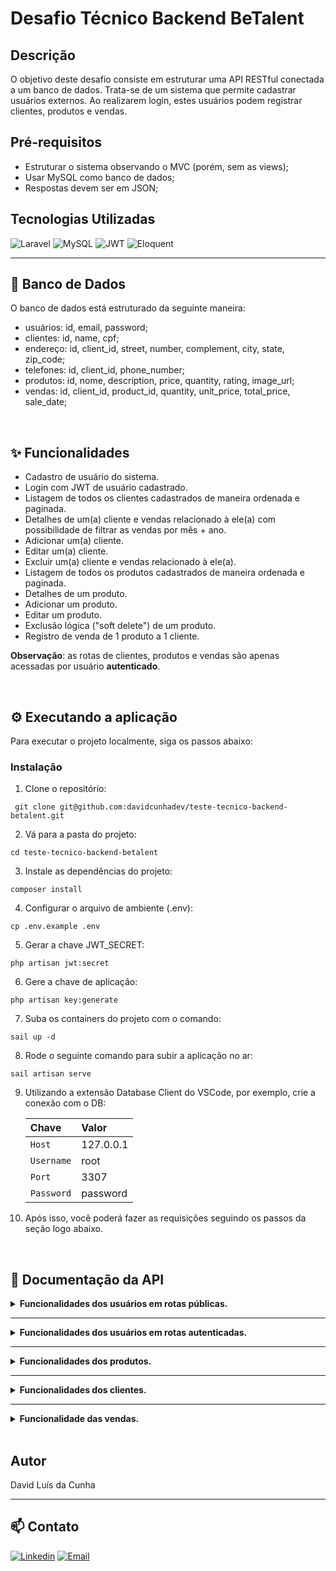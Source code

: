 <h1>Desafio Técnico Backend BeTalent</h1>

## Descrição
<p>O objetivo deste desafio consiste em estruturar uma API RESTful conectada a um banco de dados. Trata-se de um sistema que permite cadastrar usuários externos. Ao realizarem login, estes usuários podem registrar clientes, produtos e vendas.</p>

## Pré-requisitos
- Estruturar o sistema observando o MVC (porém, sem as views);
- Usar MySQL como banco de dados;
- Respostas devem ser em JSON;

## Tecnologias Utilizadas
![Laravel](https://img.shields.io/badge/Laravel-v10-FF2D20?style=for-the-badge&logo=laravel&logoColor=FF4A4A)
![MySQL](https://img.shields.io/badge/MySQL-73618F?style=for-the-badge&logo=mysql&logoColor=white)
![JWT](https://img.shields.io/badge/JWT-black?style=for-the-badge&logo=JSON%20web%20tokens)
![Eloquent](https://img.shields.io/badge/eloquent-ff5733?style=for-the-badge&color=FE2D20)

<hr>

## 🎲 Banco de Dados

<p>O banco de dados está estruturado da seguinte maneira:</p>

- usuários: id, email, password;
- clientes: id, name, cpf;
- endereço: id, client_id, street, number, complement, city, state, zip_code;
- telefones: id, client_id, phone_number;
- produtos: id, nome, description, price, quantity, rating, image_url;
- vendas: id, client_id, product_id, quantity, unit_price, total_price, sale_date;

<br>

## ✨ Funcionalidades
- Cadastro de usuário do sistema.
- Login com JWT de usuário cadastrado.
- Listagem de todos os clientes cadastrados de maneira ordenada e paginada.
- Detalhes de um(a) cliente e vendas relacionado à ele(a) com possibilidade de filtrar as vendas por mês + ano.
- Adicionar um(a) cliente.
- Editar um(a) cliente.
- Excluir um(a) cliente e vendas relacionado à ele(a).
- Listagem de todos os produtos cadastrados de maneira ordenada e paginada.
- Detalhes de um produto.
- Adicionar um produto.
- Editar um produto.
- Exclusão lógica ("soft delete") de um produto.
- Registro de venda de 1 produto a 1 cliente.

<p><strong>Observação</strong>: as rotas de clientes, produtos e vendas são apenas acessadas por usuário <strong>autenticado</strong>.</p>

<br>

## ⚙️ Executando a aplicação

Para executar o projeto localmente, siga os passos abaixo:

### Instalação

1. Clone o repositório:

```
 git clone git@github.com:davidcunhadev/teste-tecnico-backend-betalent.git
```

2. Vá para a pasta do projeto:

```
cd teste-tecnico-backend-betalent
```

3. Instale as dependências do projeto:
   
```
composer install
```

4. Configurar o arquivo de ambiente (.env):
   
```
cp .env.example .env
```

5. Gerar a chave JWT_SECRET:
   
```
php artisan jwt:secret
```

6. Gere a chave de aplicação:
   
```
php artisan key:generate
```

7. Suba os containers do projeto com o comando:
   
```
sail up -d
```

8. Rode o seguinte comando para subir a aplicação no ar:
   
```
sail artisan serve
```

9. Utilizando a extensão Database Client do VSCode, por exemplo, crie a conexão com o DB:

    | Chave   | Valor    
    | :---------- | :--------- |
    | `Host` | 127.0.0.1 |
    | `Username` | root |
    | `Port` | 3307 |
    | `Password` | password |

10. Após isso, você poderá fazer as requisições seguindo os passos da seção logo abaixo.

<br>

## 📑 Documentação da API

<p></p>

<details>
<summary><strong>Funcionalidades dos usuários em rotas públicas.</strong></summary>

- #### Criar conta na rota /api/user/register

<code>POST</code> <code>/api/user/register</code>


| Parâmetros Body   | Tipo       | Descrição                           |
| :---------- | :--------- | :---------------------------------- |
| `email` | `string` | **Obrigatório** -> Email da sua conta |
| `password` | `string` | **Obrigatório** -> Senha da sua conta |

#### Exemplo de retorno

<p>Status: 201 Created</p>
    
    {
      "message": "User created successfully!"
    }

- #### Logar na rota /api/user/login

<code>POST</code> <code>/api/user/login</code>

| Parâmetros Body   | Tipo       | Descrição                           |
| :---------- | :--------- | :---------------------------------- |
| `email` | `string` | **Obrigatório** -> Email da sua conta |
| `password` | `string` | **Obrigatório** -> Senha da sua conta |

#### Exemplo de retorno

<p>Status: 200 OK</p>

    {
      "access_token": eyJ0eXAiOiJKV1QiLCJhbGciOiJIUzI1NiJ9.eyJpc3MiOiJodHRwOi8vMTI3LjAuMC4xOjgwMDAvYXBpL3VzZXIvbG9naW4iLCJpYXQiOjE3MjEwNzY3NDUsImV4cCI6MTcyMTA4MDM0NSwibmJmIjoxNzIxMDc2NzQ1LCJqdGkiOiIwMElOb001clB0blBPWHBWIiwic3ViIjoiMSIsInBydiI6IjIzYmQ1Yzg5NDlmNjAwYWRiMzllNzAxYzQwMDg3MmRiN2E1OTc2ZjcifQ.WnXO02SzAq2dVbAv7HqTpYEHjGgfyT0Kv_mRZVO2C5c",
      "token_type": "bearer",
      "expires_in": 3600
    }
    
</details>

<hr>

<details>
<summary><strong>Funcionalidades dos usuários em rotas autenticadas.</strong></summary>

- #### Obter informações do usuário na rota /api/auth/user/me

<code>GET</code> <code>/api/auth/user/me</code>

| Headers   | Tipo       | Descrição                           |
| :---------- | :--------- | :---------------------------------- |
| `Accept` | `application/json` | **Obrigatório** ->  Tipos de mídia a processar e receber como resposta |
| `Content-Type` | `application/json` | **Obrigatório** -> Tipo de mídia dos dados que estão sendo enviados na requisição |
| `Authorization` | `Bearer eyJhbGciOiJIUzI1NiIsInR5cCI6IkpXVCJ9...` | **Obrigatório** -> Seu token gerado no login |

#### Exemplo de retorno

<p>Status: 200 OK</p>

    {
      "id": "1",
      "email": "test@hotmail.com",
      "created_at": "2024-07-15T23:49:44.000000Z",
      "updated_at": "2024-07-15T23:49:44.000000Z"
    }

- #### Atualizar token do usuário logado na rota /api/auth/user/refresh

<code>POST</code> <code>/api/auth/user/refresh</code>

| Headers   | Tipo       | Descrição                           |
| :---------- | :--------- | :---------------------------------- |
| `Accept` | `application/json` | **Obrigatório** ->  Tipos de mídia a processar e receber como resposta |
| `Content-Type` | `application/json` | **Obrigatório** -> Tipo de mídia dos dados que estão sendo enviados na requisição |
| `Authorization` | `Bearer eyJhbGciOiJIUzI1NiIsInR5cCI6IkpXVCJ9...` | **Obrigatório** -> Seu token gerado no login |

#### Exemplo de retorno

<p>Status: 200 OK</p>

    {
      "access_token": "eyJ0eXAiOiJKV1QiLCJhbGciOiJIUzI1NiJ9.eyJpc3MiOiJodHRwOi8vMTI3LjAuMC4xOjgwMDAvYXBpL2F1dGgvdXNlci9yZWZyZXNoIiwiaWF0IjoxNzIxMDg5MDM3LCJleHAiOjE3MjEwOTMyNTYsIm5iZiI6MTcyMTA4OTY1NiwianRpIjoiaEtTbXoyNnZKcndsbTBDbiIsInN1YiI6IjIiLCJwcnYiOiIyM2JkNWM4OTQ5ZjYwMGFkYjM5ZTcwMWM0MDA4NzJkYjdhNTk3NmY3In0.kPZgjVsJx9qZJYb_sB4b-BDfCqshMHLErM9kIEkhRwg",
      "token_type": "bearer",
      "expires_in": 3600
    }

- #### Deslogar usuário na rota /api/auth/user/logout

<code>POST</code> <code>/api/auth/user/logout</code>

| Headers   | Tipo       | Descrição                           |
| :---------- | :--------- | :---------------------------------- |
| `Accept` | `application/json` | **Obrigatório** ->  Tipos de mídia a processar e receber como resposta |
| `Content-Type` | `application/json` | **Obrigatório** -> Tipo de mídia dos dados que estão sendo enviados na requisição |
| `Authorization` | `Bearer eyJhbGciOiJIUzI1NiIsInR5cCI6IkpXVCJ9...` | **Obrigatório** -> Seu token gerado no login |

#### Exemplo de retorno

<p>Status: 200 OK</p>

    {
      "message": "Successfully logged out"
    }
    
</details>

<hr>

<details>
<summary><strong>Funcionalidades dos produtos.</strong></summary>

- #### Registrar produto na rota /api/auth/products/register

<code>POST</code> <code>/api/auth/products/register</code>

| Headers   | Tipo       | Descrição                           |
| :---------- | :--------- | :---------------------------------- |
| `Accept` | `application/json` | **Obrigatório** ->  Tipos de mídia a processar e receber como resposta |
| `Content-Type` | `application/json` | **Obrigatório** -> Tipo de mídia dos dados que estão sendo enviados na requisição |
| `Authorization` | `Bearer eyJhbGciOiJIUzI1NiIsInR5cCI6IkpXVCJ9...` | **Obrigatório** -> Seu token gerado no login |

| Parâmetros Body   | Tipo       | Descrição                           |
| :---------- | :--------- | :---------------------------------- |
| `name` | `string` | **Obrigatório** ->  Nome do produto |
| `description` | `number` | **Não Obrigatório** -> Descrição do produto |
| `price` | `number` | **Obrigatório** -> Preço do produto |
| `quantity` | `number` | **Não Obrigatório** -> Quantidade do produto |
| `image_url` | `string` | **Não Obrigatório** -> Imagem do produto |

#### Exemplo de retorno

<p>Status: 201 Created</p>

    {
      "message": "Product created successfully!"
    }

- #### Listar todos os produtos ordenados alfabeticamente na rota /api/auth/products/

<code>GET</code> <code>/api/auth/products/</code>

| Headers   | Tipo       | Descrição                           |
| :---------- | :--------- | :---------------------------------- |
| `Accept` | `application/json` | **Obrigatório** ->  Tipos de mídia a processar e receber como resposta |
| `Content-Type` | `application/json` | **Obrigatório** -> Tipo de mídia dos dados que estão sendo enviados na requisição |
| `Authorization` | `Bearer eyJhbGciOiJIUzI1NiIsInR5cCI6IkpXVCJ9...` | **Obrigatório** -> Seu token gerado no login |

#### Exemplo de retorno

<p>Status: 200 OK</p>

    {
      "current_page": 1,
      "data": [
        {
          "id": 1,
          "name": "Iphone 12",
          "description": "Produto em ótimo estado de uso!",
          "price": "2199.99",
          "quantity": 10,
          "rating": "0.0",
          "image_url": null,
          "deleted_at": null,
          "created_at": "2024-07-15T20:53:50.000000Z",
          "updated_at": "2024-07-15T21:11:48.000000Z"
        },
        {
          "id": 2,
          "name": "PlayStation 5",
          "description": "Aparelho seminovo.",
          "price": "3499.99",
          "quantity": 7,
          "rating": "0.0",
          "image_url": null,
          "deleted_at": null,
          "created_at": "2024-07-15T20:07:53.000000Z",
          "updated_at": "2024-07-15T20:09:17.000000Z"
        },
        {
          "id": 3,
          "name": "Samsung S24",
          "description": "O Samsung do ano!",
          "price": "4999.99",
          "quantity": 15,
          "rating": "5.0",
          "image_url": null,
          "deleted_at": null,
          "created_at": "2024-07-15T19:54:40.000000Z",
          "updated_at": "2024-07-15T21:06:23.000000Z"
        }
      ],
      "first_page_url": "http://127.0.0.1:8000/api/auth/product?page=1",
      "from": 1,
      "last_page": 1,
      "last_page_url": "http://127.0.0.1:8000/api/auth/product?page=1",
      "links": [
        {
          "url": null,
          "label": "&laquo; Previous",
          "active": false
        },
        {
          "url": "http://127.0.0.1:8000/api/auth/product?page=1",
          "label": "1",
          "active": true
        },
        {
          "url": null,
          "label": "Next &raquo;",
          "active": false
        }
      ],
      "next_page_url": null,
      "path": "http://127.0.0.1:8000/api/auth/product",
      "per_page": 10,
      "prev_page_url": null,
      "to": 3,
      "total": 3
    }

- #### Detalhes de um produto na rota /api/auth/products/id

<code>GET</code> <code>/api/auth/products/id</code>

| Headers   | Tipo       | Descrição                           |
| :---------- | :--------- | :---------------------------------- |
| `Accept` | `application/json` | **Obrigatório** ->  Tipos de mídia a processar e receber como resposta |
| `Content-Type` | `application/json` | **Obrigatório** -> Tipo de mídia dos dados que estão sendo enviados na requisição |
| `Authorization` | `Bearer eyJhbGciOiJIUzI1NiIsInR5cCI6IkpXVCJ9...` | **Obrigatório** -> Seu token gerado no login |

| Parâmetro via Request   | Tipo       | Descrição                           |
| :---------- | :--------- | :---------------------------------- |
| `id` | `string` | **Obrigatório** ->  ID do produto a ser detalhado |

#### Exemplo de retorno

<p>Status: 200 OK</p>

    {
      "id": 1,
      "name": "Iphone 12",
      "description": "Produto em ótimo estado de uso!",
      "price": "2199.99",
      "quantity": 10,
      "rating": "0.0",
      "image_url": null,
      "deleted_at": null,
      "created_at": "2024-07-15T20:53:50.000000Z",
      "updated_at": "2024-07-15T21:11:48.000000Z"
    }

- #### Edição de um produto na rota /api/auth/products/update/id

<code>PUT</code> <code>/api/auth/products/update/id</code>

| Headers   | Tipo       | Descrição                           |
| :---------- | :--------- | :---------------------------------- |
| `Accept` | `application/json` | **Obrigatório** ->  Tipos de mídia a processar e receber como resposta |
| `Content-Type` | `application/json` | **Obrigatório** -> Tipo de mídia dos dados que estão sendo enviados na requisição |
| `Authorization` | `Bearer eyJhbGciOiJIUzI1NiIsInR5cCI6IkpXVCJ9...` | **Obrigatório** -> Seu token gerado no login |

| Parâmetro via Request   | Tipo       | Descrição                           |
| :---------- | :--------- | :---------------------------------- |
| `id` | `string` | **Obrigatório** ->  ID do produto a ser editado |

| Parâmetros Body   | Tipo       | Descrição                           |
| :---------- | :--------- | :---------------------------------- |
| `name` | `string` | **Não Obrigatório** ->  Nome do produto |
| `description` | `number` | **Não Obrigatório** -> Descrição do produto |
| `price` | `number` | **Não Obrigatório** -> Preço do produto |
| `quantity` | `number` | **Não Obrigatório** -> Quantidade do produto |
| `rating` | `number` | **Não Obrigatório** -> Avaliação do produto |
| `image_url` | `string` | **Não Obrigatório** -> Imagem do produto |

#### Exemplo de retorno

<p>Status: 200 OK</p>

    {
      "message": "Product updated successfully!"
    }

- #### Exclusão de um produto na rota /api/auth/products/delete/id

<code>DELETE</code> <code>/api/auth/products/delete/id</code>

| Headers   | Tipo       | Descrição                           |
| :---------- | :--------- | :---------------------------------- |
| `Accept` | `application/json` | **Obrigatório** ->  Tipos de mídia a processar e receber como resposta |
| `Content-Type` | `application/json` | **Obrigatório** -> Tipo de mídia dos dados que estão sendo enviados na requisição |
| `Authorization` | `Bearer eyJhbGciOiJIUzI1NiIsInR5cCI6IkpXVCJ9...` | **Obrigatório** -> Seu token gerado no login |

| Parâmetro via Request   | Tipo       | Descrição                           |
| :---------- | :--------- | :---------------------------------- |
| `id` | `string` | **Obrigatório** ->  ID do produto a ser excluído |

#### Exemplo de retorno

<p>Status: 200 OK</p>

    {
      "message": "Product deleted successfully!"
    }

- #### Restauração de um produto previamente excluído na rota /api/auth/products/restore/id

<code>PATCH</code> <code>/api/auth/products/restore/id</code>

| Headers   | Tipo       | Descrição                           |
| :---------- | :--------- | :---------------------------------- |
| `Accept` | `application/json` | **Obrigatório** ->  Tipos de mídia a processar e receber como resposta |
| `Content-Type` | `application/json` | **Obrigatório** -> Tipo de mídia dos dados que estão sendo enviados na requisição |
| `Authorization` | `Bearer eyJhbGciOiJIUzI1NiIsInR5cCI6IkpXVCJ9...` | **Obrigatório** -> Seu token gerado no login |

| Parâmetro via Request   | Tipo       | Descrição                           |
| :---------- | :--------- | :---------------------------------- |
| `id` | `string` | **Obrigatório** ->  ID do produto a ser restaurado |

#### Exemplo de retorno

<p>Status: 200 OK</p>

    {
      "message": "Product restored successfully!"
    }
    
</details>

<hr>

<details>
<summary><strong>Funcionalidades dos clientes.</strong></summary>

- #### Registrar um(a) cliente na rota /api/auth/clients/register

<code>POST</code> <code>/api/auth/clients/register</code>

| Headers   | Tipo       | Descrição                           |
| :---------- | :--------- | :---------------------------------- |
| `Accept` | `application/json` | **Obrigatório** ->  Tipos de mídia a processar e receber como resposta |
| `Content-Type` | `application/json` | **Obrigatório** -> Tipo de mídia dos dados que estão sendo enviados na requisição |
| `Authorization` | `Bearer eyJhbGciOiJIUzI1NiIsInR5cCI6IkpXVCJ9...` | **Obrigatório** -> Seu token gerado no login |

| Parâmetro via Body   | Tipo       | Descrição                           |
| :---------- | :--------- | :---------------------------------- |
| `name` | `string` | **Obrigatório** ->  Nome do cliente |
| `cpf` | `string` | **Obrigatório** ->  CPF do cliente |
| `street` | `string` | **Obrigatório** ->  Rua do cliente |
| `complement` | `string` | **Não Obrigatório** ->  Complemento do cliente |
| `number` | `string` | **Obrigatório** ->  Número Residencial do cliente |
| `city` | `string` | **Obrigatório** ->  Cidade do cliente |
| `state` | `string` | **Obrigatório** ->  Estado do cliente |
| `zip_code` | `string` | **Obrigatório** ->  CEP do cliente |
| `phone_number` | `string` | **Obrigatório** ->  Número de Telefone do cliente |

#### Exemplo de retorno

<p>Status: 201 Created</p>

    {
      "message": "Client created successfully!"
    }

- #### Listar todos os clientes ordenados por ID na rota /api/auth/clients/

<code>GET</code> <code>/api/auth/clients/</code>

| Headers   | Tipo       | Descrição                           |
| :---------- | :--------- | :---------------------------------- |
| `Accept` | `application/json` | **Obrigatório** ->  Tipos de mídia a processar e receber como resposta |
| `Content-Type` | `application/json` | **Obrigatório** -> Tipo de mídia dos dados que estão sendo enviados na requisição |
| `Authorization` | `Bearer eyJhbGciOiJIUzI1NiIsInR5cCI6IkpXVCJ9...` | **Obrigatório** -> Seu token gerado no login |

#### Exemplo de retorno

<p>Status: 200 OK</p>

    {
      "current_page": 1,
      "data": [
        {
          "id": 1,
          "name": "Silvio",
          "cpf": "09876543100",
          "created_at": "2024-07-15T21:08:42.000000Z",
          "updated_at": "2024-07-15T21:21:06.000000Z",
          "addresses": [
            {
              "id": 1,
              "street": "João Cabral",
              "number": "23",
              "complement": "Casa rosa",
              "city": "São José Dos Campos",
              "state": "São Paulo",
              "zip_code": "43346145",
              "created_at": "2024-07-15T21:08:42.000000Z",
              "updated_at": "2024-07-15T21:21:06.000000Z"
            }
          ],
          "phones": [
            {
              "id": 1,
              "phone_number": "47991152825",
              "created_at": "2024-07-15T21:08:42.000000Z",
              "updated_at": "2024-07-15T21:21:06.000000Z"
            }
          ]
        },
        {
          "id": 2,
          "name": "Fernando",
          "cpf": "14657689085",
          "created_at": "2024-07-16T01:16:32.000000Z",
          "updated_at": "2024-07-16T01:16:32.000000Z",
          "addresses": [
            {
              "id": 2,
              "street": "José Fischer",
              "number": "862",
              "complement": "Apto 101",
              "city": "Guabiruba",
              "state": "Santa Catarina",
              "zip_code": "12345679",
              "created_at": "2024-07-16T01:16:32.000000Z",
              "updated_at": "2024-07-16T01:16:32.000000Z"
            }
          ],
          "phones": [
            {
              "id": 2,
              "phone_number": "12345678912",
              "created_at": "2024-07-16T01:16:32.000000Z",
              "updated_at": "2024-07-16T01:16:32.000000Z"
            }
          ]
        }
      ],
      "first_page_url": "http://127.0.0.1:8000/api/auth/client?page=1",
      "from": 1,
      "last_page": 1,
      "last_page_url": "http://127.0.0.1:8000/api/auth/client?page=1",
      "links": [
        {
          "url": null,
          "label": "&laquo; Previous",
          "active": false
        },
        {
          "url": "http://127.0.0.1:8000/api/auth/client?page=1",
          "label": "1",
          "active": true
        },
        {
          "url": null,
          "label": "Next &raquo;",
          "active": false
        }
      ],
      "next_page_url": null,
      "path": "http://127.0.0.1:8000/api/auth/client",
      "per_page": 10,
      "prev_page_url": null,
      "to": 2,
      "total": 2
    }

- #### Detalhar um(a) cliente e vendas a ele(a) com possibilidade de filtrar vendas por mes/ano na rota /api/auth/clients/id.

<code>GET</code> <code>/api/auth/clients/id</code>

| Headers   | Tipo       | Descrição                           |
| :---------- | :--------- | :---------------------------------- |
| `Accept` | `application/json` | **Obrigatório** ->  Tipos de mídia a processar e receber como resposta |
| `Content-Type` | `application/json` | **Obrigatório** -> Tipo de mídia dos dados que estão sendo enviados na requisição |
| `Authorization` | `Bearer eyJhbGciOiJIUzI1NiIsInR5cCI6IkpXVCJ9...` | **Obrigatório** -> Seu token gerado no login |

| Parâmetro via Request   | Tipo       | Descrição                           |
| :---------- | :--------- | :---------------------------------- |
| `id` | `string` | **Obrigatório** ->  ID do cliente a ser detalhado |

| Parâmetro via Query   | Tipo       | Descrição                           |
| :---------- | :--------- | :---------------------------------- |
| `month` | `string` | **Não Obrigatório** ->  Mês da venda |
| `year` | `string` | **Não Obrigatório** ->  Ano da venda |

#### Exemplo de retorno

<p>Status: 200 OK</p>

    {
      "id": 1,
      "name": "Silvio",
      "cpf": "09876543100",
      "created_at": "2024-07-15T21:08:42.000000Z",
      "updated_at": "2024-07-15T21:21:06.000000Z",
      "sales": [
        {
          "id": 1,
          "client_id": 1,
          "product_id": 1,
          "quantity": 1,
          "unit_price": "2199.99",
          "total_price": "2199.99",
          "sale_date": "2024-07-16 22:49:32",
          "created_at": "2024-07-16T22:49:32.000000Z",
          "updated_at": "2024-07-16T22:49:32.000000Z"
        },
        {
          "id": 2,
          "client_id": 1,
          "product_id": 3,
          "quantity": 3,
          "unit_price": "4999.99",
          "total_price": "14999,97",
          "sale_date": "2024-07-16 22:49:17",
          "created_at": "2024-07-16T22:49:17.000000Z",
          "updated_at": "2024-07-16T22:49:17.000000Z"
        }
      ]
    }

- #### Editar um(a) cliente na rota /api/auth/clients/update/id

<code>PUT</code> <code>/api/auth/clients/update/id</code>

| Headers   | Tipo       | Descrição                           |
| :---------- | :--------- | :---------------------------------- |
| `Accept` | `application/json` | **Obrigatório** ->  Tipos de mídia a processar e receber como resposta |
| `Content-Type` | `application/json` | **Obrigatório** -> Tipo de mídia dos dados que estão sendo enviados na requisição |
| `Authorization` | `Bearer eyJhbGciOiJIUzI1NiIsInR5cCI6IkpXVCJ9...` | **Obrigatório** -> Seu token gerado no login |

| Parâmetro via Request   | Tipo       | Descrição                           |
| :---------- | :--------- | :---------------------------------- |
| `id` | `string` | **Obrigatório** ->  ID do cliente a ser editado |

| Parâmetro via Body   | Tipo       | Descrição                           |
| :---------- | :--------- | :---------------------------------- |
| `name` | `string` | **Não Obrigatório** ->  Nome do cliente |
| `cpf` | `string` | **Não Obrigatório** ->  CPF do cliente |
| `street` | `string` | **Não Obrigatório** ->  Rua do cliente |
| `complement` | `string` | **Não Obrigatório** ->  Complemento do cliente |
| `number` | `string` | **Não Obrigatório** ->  Número Residencial do cliente |
| `city` | `string` | **Não Obrigatório** ->  Cidade do cliente |
| `state` | `string` | **Não Obrigatório** ->  Estado do cliente |
| `zip_code` | `string` | **Não Obrigatório** ->  CEP do cliente |
| `phone_number` | `string` | **Não Obrigatório** ->  Número de Telefone do cliente |

#### Exemplo de retorno

<p>Status: 200 OK</p>

    {
      "message": "Client updated successfully!"
    }

- #### Excluir um(a) cliente na rota /api/auth/clients/delete/id

<code>DELETE</code> <code>/api/auth/clients/delete/id</code>

| Headers   | Tipo       | Descrição                           |
| :---------- | :--------- | :---------------------------------- |
| `Accept` | `application/json` | **Obrigatório** ->  Tipos de mídia a processar e receber como resposta |
| `Content-Type` | `application/json` | **Obrigatório** -> Tipo de mídia dos dados que estão sendo enviados na requisição |
| `Authorization` | `Bearer eyJhbGciOiJIUzI1NiIsInR5cCI6IkpXVCJ9...` | **Obrigatório** -> Seu token gerado no login |

| Parâmetro via Request   | Tipo       | Descrição                           |
| :---------- | :--------- | :---------------------------------- |
| `id` | `string` | **Obrigatório** ->  ID do cliente a ser excluído |

#### Exemplo de retorno

<p>Status: 200 OK</p>

    {
      "message": "Client deleted successfully!"
    }
    
</details>

<hr>

<details>
<summary><strong>Funcionalidade das vendas.</strong></summary>

- #### Registrar uma venda na rota /api/auth/sales/register

<code>POST</code> <code>/api/auth/sales/register</code>

| Headers   | Tipo       | Descrição                           |
| :---------- | :--------- | :---------------------------------- |
| `Accept` | `application/json` | **Obrigatório** ->  Tipos de mídia a processar e receber como resposta |
| `Content-Type` | `application/json` | **Obrigatório** -> Tipo de mídia dos dados que estão sendo enviados na requisição |
| `Authorization` | `Bearer eyJhbGciOiJIUzI1NiIsInR5cCI6IkpXVCJ9...` | **Obrigatório** -> Seu token gerado no login |

| Parâmetros Body   | Tipo       | Descrição                           |
| :---------- | :--------- | :---------------------------------- |
| `client_id` | `string` | **Obrigatório** -> ID do cliente comprador |
| `product_id` | `string` | **Obrigatório** -> ID do produto a ser comprado |
| `quantity` | `string` | **Obrigatório** -> Quantidade do produto a ser comprado |

#### Exemplo de retorno

<p>Status: 201 Created</p>

    {
      "message": "Sale registered successfully!"
    }
    
</details>

<br>

## Autor

David Luís da Cunha

<hr>

## 📫 Contato
[![Linkedin](https://img.shields.io/badge/linkedin-%230077B5.svg?style=for-the-badge&logo=linkedin&logoColor=white)](https://www.linkedin.com/in/davidlcunha/)
[![Email](https://img.shields.io/badge/Microsoft_Outlook-0078D4?style=for-the-badge&logo=microsoft-outlook&logoColor=white)](mailto:contatodavidcunha@hotmail.com)
